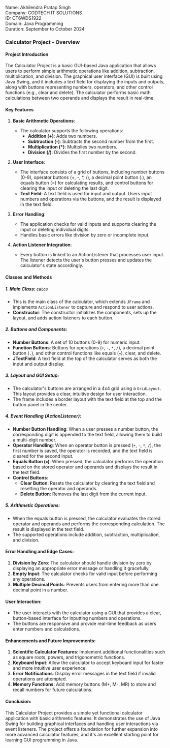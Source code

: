 Name: Akhilendra Pratap Singh                                                                                              
Company: CODTECH IT SOLUTIONS                                                                                           
ID: CT6WDS1922                                                                                           
Domain: Java Programming                                                                                           
Duration: September to October 2024                                                                                           

### **Calculator Project - Overview**

#### **Project Introduction**
The Calculator Project is a basic GUI-based Java application that allows users to perform simple arithmetic operations like addition, subtraction, multiplication, and division. The graphical user interface (GUI) is built using Java Swing, and it includes a text field for displaying the inputs and outputs, along with buttons representing numbers, operators, and other control functions (e.g., clear and delete). The calculator performs basic math calculations between two operands and displays the result in real-time.

#### **Key Features**
1. **Basic Arithmetic Operations**:
   - The calculator supports the following operations:
     - **Addition (+)**: Adds two numbers.
     - **Subtraction (-)**: Subtracts the second number from the first.
     - **Multiplication (*)**: Multiplies two numbers.
     - **Division (/)**: Divides the first number by the second.
  
2. **User Interface**:
   - The interface consists of a grid of buttons, including number buttons (0-9), operator buttons (+, -, *, /), a decimal point button (.), an equals button (=) for calculating results, and control buttons for clearing the input or deleting the last digit.
   - **Text Field**: A text field is used for input and output. Users input numbers and operations via the buttons, and the result is displayed in the text field.

3. **Error Handling**:
   - The application checks for valid inputs and supports clearing the input or deleting individual digits.
   - Handles basic errors like division by zero or incomplete input.

4. **Action Listener Integration**:
   - Every button is linked to an ActionListener that processes user input. The listener detects the user's button presses and updates the calculator's state accordingly.

#### **Classes and Methods**

##### 1. **Main Class: `calcu`**
   - This is the main class of the calculator, which extends `JFrame` and implements `ActionListener` to capture and respond to user actions.
   - **Constructor**: The constructor initializes the components, sets up the layout, and adds action listeners to each button.

##### 2. **Buttons and Components**:
   - **Number Buttons**: A set of 10 buttons (0-9) for numeric input.
   - **Function Buttons**: Buttons for operations (`+`, `-`, `*`, `/`), a decimal point button (`.`), and other control functions like equals (`=`), clear, and delete.
   - **JTextField**: A text field at the top of the calculator serves as both the input and output display.

##### 3. **Layout and GUI Setup**:
   - The calculator's buttons are arranged in a 4x4 grid using a `GridLayout`. This layout provides a clear, intuitive design for user interaction.
   - The frame includes a border layout with the text field at the top and the button panel in the center.

##### 4. **Event Handling (ActionListener)**:
   - **Number Button Handling**: When a user presses a number button, the corresponding digit is appended to the text field, allowing them to build a multi-digit number.
   - **Operator Handling**: When an operator button is pressed (`+`, `-`, `*`, `/`), the first number is saved, the operator is recorded, and the text field is cleared for the second input.
   - **Equals Button (`=`)**: When pressed, the calculator performs the operation based on the stored operator and operands and displays the result in the text field.
   - **Control Buttons**:
     - **Clear Button**: Resets the calculator by clearing the text field and resetting the operator and operands.
     - **Delete Button**: Removes the last digit from the current input.

##### 5. **Arithmetic Operations**:
   - When the equals button is pressed, the calculator evaluates the stored operator and operands and performs the corresponding calculation. The result is displayed in the text field.
   - The supported operations include addition, subtraction, multiplication, and division.

#### **Error Handling and Edge Cases**:
1. **Division by Zero**: The calculator should handle division by zero by displaying an appropriate error message or handling it gracefully.
2. **Empty Input**: The calculator checks for valid input before performing any operations.
3. **Multiple Decimal Points**: Prevents users from entering more than one decimal point in a number.

#### **User Interaction**:
- The user interacts with the calculator using a GUI that provides a clear, button-based interface for inputting numbers and operations.
- The buttons are responsive and provide real-time feedback as users enter numbers and calculations.

#### **Enhancements and Future Improvements**:
1. **Scientific Calculator Features**: Implement additional functionalities such as square roots, powers, and trigonometric functions.
2. **Keyboard Input**: Allow the calculator to accept keyboard input for faster and more intuitive user experience.
3. **Error Notifications**: Display error messages in the text field if invalid operations are attempted.
4. **Memory Functions**: Add memory buttons (M+, M-, MR) to store and recall numbers for future calculations.

#### **Conclusion**:
This Calculator Project provides a simple yet functional calculator application with basic arithmetic features. It demonstrates the use of Java Swing for building graphical interfaces and handling user interactions via event listeners. The project offers a foundation for further expansion into more advanced calculator features, and it's an excellent starting point for learning GUI programming in Java.
